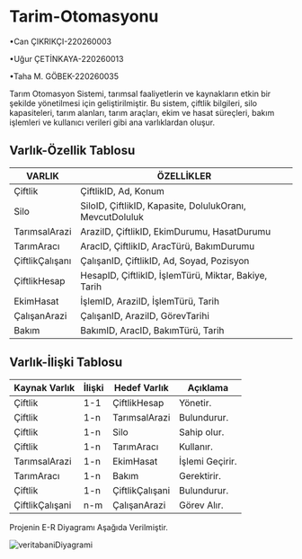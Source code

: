 # Tarim-Otomasyonu
•Can ÇIKRIKÇI-220260003

•Uğur ÇETİNKAYA-220260013

•Taha M. GÖBEK-220260035

Tarım Otomasyon Sistemi, tarımsal faaliyetlerin ve kaynakların etkin bir şekilde yönetilmesi için geliştirilmiştir. Bu sistem, çiftlik bilgileri, silo kapasiteleri, tarım alanları, tarım araçları, ekim ve hasat süreçleri, bakım işlemleri ve kullanıcı verileri gibi ana varlıklardan oluşur.

## Varlık-Özellik Tablosu

| VARLIK            | ÖZELLİKLER                                        |
|--------------------|--------------------------------------------------|
| Çiftlik           | ÇiftlikID, Ad, Konum                             |
| Silo              | SiloID, ÇiftlikID, Kapasite, DolulukOranı, MevcutDoluluk |
| TarımsalArazi     | AraziID, ÇiftlikID, EkimDurumu, HasatDurumu      |
| TarımAracı        | AracID, ÇiftlikID, AracTürü, BakımDurumu         |
| ÇiftlikÇalışanı   | ÇalışanID, ÇiftlikID, Ad, Soyad, Pozisyon        |
| ÇiftlikHesap      | HesapID, ÇiftlikID, İşlemTürü, Miktar, Bakiye, Tarih |
| EkimHasat         | İşlemID, AraziID, İşlemTürü, Tarih               |
| ÇalışanArazi      | ÇalışanID, AraziID, GörevTarihi                  |
| Bakım             | BakımID, AracID, BakımTürü, Tarih                |

## Varlık-İlişki Tablosu

| Kaynak Varlık      | İlişki   | Hedef Varlık      | Açıklama                                                                      |
|---------------------|----------|-------------------|-------------------------------------------------------------------------------|
| Çiftlik            | 1-1      | ÇiftlikHesap      | Yönetir.                                   |
| Çiftlik            | 1-n      | TarımsalArazi     | Bulundurur.                     |
| Çiftlik            | 1-n      | Silo              | Sahip olur.                              |
| Çiftlik            | 1-n      | TarımAracı        | Kullanır.                      |
| TarımsalArazi      | 1-n      | EkimHasat         | İşlemi Geçirir.                |
| TarımAracı         | 1-n      | Bakım             | Gerektirir.                         |
| Çiftlik            | 1-n      | ÇiftlikÇalışani   | Bulundurur.                          |
| ÇiftlikÇalışani    | n-m      | ÇalışanArazi      | Görev Alır. |


Projenin E-R Diyagramı Aşağıda Verilmiştir.

![veritabaniDiyagrami](https://github.com/user-attachments/assets/ff6b6bae-0a47-48c2-82fb-ddcdc00d14e0)
